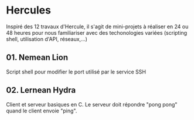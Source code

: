 # Hercules
Inspiré des 12 travaux d'Hercule, il s'agit de mini-projets à réaliser en 24 ou 48 heures pour nous familiariser avec des techonologies variées (scripting shell, utilisation d'API, réseaux,...)

## 01. Nemean Lion
Script shell pour modifier le port utilisé par le service SSH

## 02. Lernean Hydra
Client et serveur basiques en C. Le serveur doit répondre "pong pong" quand le client envoie "ping".
